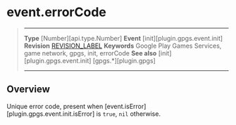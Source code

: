 # event.errorCode

> --------------------- ------------------------------------------------------------------------------------------
> __Type__              [Number][api.type.Number]
> __Event__             [init][plugin.gpgs.event.init]
> __Revision__          [REVISION_LABEL](REVISION_URL)
> __Keywords__          Google Play Games Services, game network, gpgs, init, errorCode
> __See also__          [init][plugin.gpgs.event.init]
>						[gpgs.*][plugin.gpgs]
> --------------------- ------------------------------------------------------------------------------------------

## Overview

Unique error code, present when [event.isError][plugin.gpgs.event.init.isError] is `true`, `nil` otherwise.